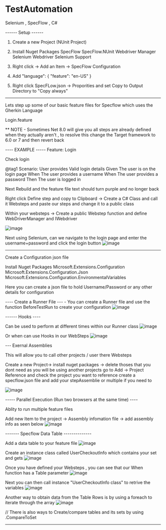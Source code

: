 # TestAutomation
Selenium , SpecFlow , C# 


------ Setup ------
1. Create a new Project (NUnit Project)
2. Install Nuget Packages
   SpecFlow
   SpecFlow.NUnit
   Webdriver Manager
   Selenium Webdriver
   Selenium Support

4. Right click ->  Add an Item ->  SpecFlow Configuration
5. Add "language": {
  "feature": "en-US"
}

6. Right click SpecFLow.json -> Proporities and set Copy to Output Directory to "Copy always"

-----

Lets step up some of our basic feature files for Specflow which uses the Gherkin Language

Login.feature

** NOTE - Sometimes Net 8.0 will give you all steps are already defined when they actually aren't , to resolve this change the Target framework to 6.0 or 7 and then revert back 

---- EXAMPLE -----
Feature: Login

Check login 

@tag1
Scenario: User provides Valid login details 
	Given The user is on the login page
	When The user provides a username
	When The user provides a password
	Then The user is logged in


Next Rebuild and the feature file text should turn purple and no longer back 

Right click Define step and copy to Clipboard -> Create a C# Class and call it Websteps and paste our steps and change it to a public class

Within your websteps -> Create a public Webstep function and define WebDriverManager and IWebdriver 

![image](https://github.com/user-attachments/assets/15c327fa-d85d-486e-8804-c1cded62fe0c)


Next using Selenium, can we navigate to the login page and enter the username+password and click the login button 
![image](https://github.com/user-attachments/assets/c1bbeb21-1e8e-4097-91f0-2959202d6267)


------

Create a Configuration json file

Install Nuget Packages
Microsoft.Extensions.Configuration
Microsoft.Extensions.Configuration.Json
Microsoft.Extensions.Configuration.EnvironmentalVariables

Here you can create a json file to hold Username/Password or any other details for configuration


---- Create a Runner File --- -
You can create a Runner file and use the function BeforeTestRun to create your configuration
![image](https://github.com/user-attachments/assets/d0451a69-333d-40da-a966-707b7b91ca2a)


------  Hooks ---- 

Can be used to perform at different times within our Runner class 
![image](https://github.com/user-attachments/assets/364ec088-bed7-4c29-8a89-12d2a5119f6c)

Or when can use Hooks in our WebSteps 
![image](https://github.com/user-attachments/assets/81d563ce-4524-4eb7-915a-3b4bdfb18847)


--- Exernal Assemblies 

This will allow you to call other projects / user there Websteps

Create a new Project-> install nuget packages -> delete thoses that you dont need as you will be using another projects 
go to Add -> Project Reference and check the project you want to reference
create a specflow.json file and add your stepAssemblie or multiple if you need to 

![image](https://github.com/user-attachments/assets/e1c94eb7-ff29-4f87-a63c-eeb7d417ea6c)

----- Parallel Execution (Run two browsers at the same time)   ----

Ablity to run multiple feature files 

Add new Item to the project -> Assembly infomation file -> add assembly info as seen below
![image](https://github.com/user-attachments/assets/dd6c74f5-4235-410b-85e7-a80d54719455)


------- Specflow Data Table  --------------

Add a data table to your feature file 
![image](https://github.com/user-attachments/assets/66fee4eb-80dd-45ef-b49d-6a7172eb2346)

Create an instance class called UserCheckoutInfo  which contains your set and gets 
![image](https://github.com/user-attachments/assets/3aa4b487-710c-4dfe-abb0-f2654e81aa72)

Once you have defined your Websteps , you can see that our When function has a Table parameter 
![image](https://github.com/user-attachments/assets/0bcd9df5-f4ce-4872-bf17-4c5d90dbcb41)

Next you can then call instance "UserCheckoutInfo class" to retrive the variables
![image](https://github.com/user-attachments/assets/64eef48f-c0a1-41c2-8395-52d94d018f9d)

Another way to obtain data from the Table Rows is by using a foreach to iterate through the array 
![image](https://github.com/user-attachments/assets/64eef9fe-a296-48be-9113-9f218df36dc2)

// There is also ways to Create/compare tables and its sets by using .CompareToSet 

------------------------------------------------------------------------------------





